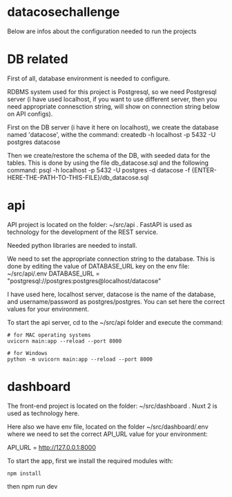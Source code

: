 # datacosechallenge

Below are infos about the configuration needed to run the projects


# DB related

First of all, database environment is needed to configure.

RDBMS system used for this project is Postgresql, so we need Postgresql server (i have used localhost, if you want to use different server, then you need appropriate connesction string, will show on connection string below on API configs).

First on the DB server (i have it here on localhost), we create the database named 'datacose', withe the command:
	createdb -h localhost -p 5432 -U postgres datacose

Then we create/restore the schema of the DB, with seeded data for the tables. This is done by using the file db_datacose.sql and the following command:
	psql -h localhost -p 5432 -U postgres -d datacose -f {ENTER-HERE-THE-PATH-TO-THIS-FILE}/db_datacose.sql




# api

API project is located on the folder: ~/src/api . FastAPI is used as technology for the development of the REST service.

Needed python libraries are needed to install.

We need to set the appropriate connection string to the database. This is done by editing the value of DATABASE_URL key on the env file: ~/src/api/.env
	DATABASE_URL = "postgresql://postgres:postgres@localhost/datacose"

I have used here, localhost server, datacose is the name of the database, and username/password as postgres/postgres. You can set here the correct values for your environment.

To start the api server, cd to the ~/src/api folder and execute the command:

	# for MAC operating systems
	uvicorn main:app --reload --port 8000

	# for Windows
	python -m uvicorn main:app --reload --port 8000




# dashboard

The front-end project is located on the folder: ~/src/dashboard . Nuxt 2 is used as technology here.

Here also we have env file, located on the folder ~/src/dashboard/.env where we need to set the correct API_URL value for your environment:

API_URL = http://127.0.0.1:8000

To start the app, first we install the required modules with:

	npm install

then 
	npm run dev